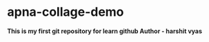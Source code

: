# apna-collage-demo
<b>This is my first git repository for learn github<b>
<b> Author - harshit vyas <b>
